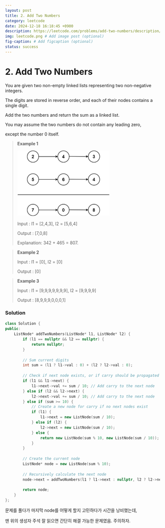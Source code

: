 ```yaml
---
layout: post
title: 2. Add Two Numbers
category: leetcode
date: 2024-12-18 16:18:45 +0900
description: https://leetcode.com/problems/add-two-numbers/description/
img: leetcode.png # Add image post (optional)
fig-caption: # Add figcaption (optional)
status: success
---
```


            
# 2. Add Two Numbers

You are given two non-empty linked lists representing two non-negative integers. 

The digits are stored in reverse order, and each of their nodes contains a single digit.

Add the two numbers and return the sum as a linked list.

You may assume the two numbers do not contain any leading zero, 

except the number 0 itself.



> **Example 1**
> 
> <img src="../imgs/addtwonumber1.jpg" alt="addtwonumber1" width="300"/>
> 
> Input : l1 = [2,4,3], l2 = [5,6,4]
> 
> Output : [7,0,8]
> 
> Explanation: 342 + 465 = 807.


> **Example 2**
> 
> Input : l1 = [0], l2 = [0]
> 
> Output : [0]



> **Example 3**
> 
> Input : l1 = [9,9,9,9,9,9,9], l2 = [9,9,9,9]
> 
> Output : [8,9,9,9,0,0,0,1]


### Solution

```cpp
class Solution {
public:
    ListNode* addTwoNumbers(ListNode* l1, ListNode* l2) {
        if (l1 == nullptr && l2 == nullptr) {
            return nullptr;
        }
        
        // Sum current digits
        int sum = (l1 ? l1->val : 0) + (l2 ? l2->val : 0);
        
        // Check if next node exists, or if carry should be propagated
        if (l1 && l1->next) {
            l1->next->val += sum / 10; // Add carry to the next node
        } else if (l2 && l2->next) {
            l2->next->val += sum / 10; // Add carry to the next node
        } else if (sum >= 10) {
            // Create a new node for carry if no next nodes exist
            if (l1) {
                l1->next = new ListNode(sum / 10);
            } else if (l2) {
                l2->next = new ListNode(sum / 10);
            } else {
                return new ListNode(sum % 10, new ListNode(sum / 10));
            }
        }
        
        // Create the current node
        ListNode* node = new ListNode(sum % 10);
        
        // Recursively calculate the next node
        node->next = addTwoNumbers(l1 ? l1->next : nullptr, l2 ? l2->next : nullptr);
        
        return node;
    }
};
```

문제를 풀다가 마지막 node를 어떻게 할지 고민하다가 시간을 낭비했는데,

맨 위의 생성자 주석 잘 읽으면 간단히 해결 가능한 문제였음. 주의하자.
